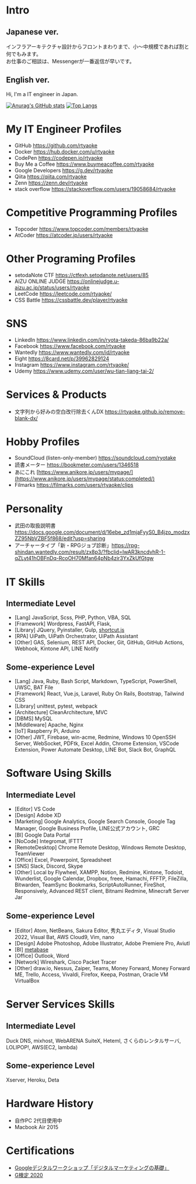 # Intro
## Japanese ver.
インフラアーキテクチャ設計からフロントまわりまで、小～中規模であれば割と何でもみます。  
お仕事のご相談は、Messengerが一番返信が早いです。
## English ver.
Hi, I'm a IT engineer in Japan.

[![Anurag's GitHub stats](https://github-readme-stats.vercel.app/api?username=rtyaoke&count_private=true)](https://github.com/anuraghazra/github-readme-stats)
[![Top Langs](https://github-readme-stats.vercel.app/api/top-langs/?username=rtyaoke)](https://github.com/anuraghazra/github-readme-stats)

# My IT Engineer Profiles
- GitHub https://github.com/rtyaoke
- Docker https://hub.docker.com/u/rtyaoke
- CodePen https://codepen.io/rtyaoke
- Buy Me a Coffee https://www.buymeacoffee.com/rtyaoke  
- Google Developers https://g.dev/rtyaoke  
- Qiita https://qiita.com/rtyaoke
- Zenn https://zenn.dev/rtyaoke
- stack overflow https://stackoverflow.com/users/19058684/rtyaoke

# Competitive Programming Profiles
- Topcoder https://www.topcoder.com/members/rtyaoke
- AtCoder https://atcoder.jp/users/rtyaoke

# Other Programing Profiles
- setodaNote CTF https://ctfexh.setodanote.net/users/85
- AIZU ONLINE JUDGE https://onlinejudge.u-aizu.ac.jp/status/users/rtyaoke
- LeetCode https://leetcode.com/rtyaoke/
- CSS Battle https://cssbattle.dev/player/rtyaoke

# SNS
- LinkedIn https://www.linkedin.com/in/ryota-takeda-86ba9b22a/
- Facebook https://www.facebook.com/rtyaoke
- Wantedly https://www.wantedly.com/id/rtyaoke
- Eight https://8card.net/p/39962829124
- Instagram https://www.instagram.com/rtyaoke/
- Udemy https://www.udemy.com/user/wu-tian-liang-tai-2/

# Services & Products
- 文字列から好みの空白改行除去くんDX https://rtyaoke.github.io/remove-blank-dx/

# Hobby Profiles
- SoundCloud (listen-only-member) https://soundcloud.com/ryotake
- 読書メーター https://bookmeter.com/users/1346518
- あにこれ [https://www.anikore.jp/users/mypage/](https://www.anikore.jp/users/mypage/status:completed/)
- Filmarks https://filmarks.com/users/rtyaoke/clips

# Personality
- 武田の取扱説明書 https://docs.google.com/document/d/16ebe_zd1mjaFyyS0_B4jzo_modzxZZ95NbVZBF5f868/edit?usp=sharing
- アーチャータイプ「新・RPGジョブ診断」https://rpg-shindan.wantedly.com/result/zx8p3/?fbclid=IwAR3kncdvhR-1-qZLyt41hOBFnDq-RcoOH70Mfan64pNb4zir3YxZkUfGtgw

# IT Skills
## Intermediate Level
- \[Lang\] JavaScript, Scss, PHP, Python, VBA, SQL
- \[Framework\] Wordpress, FastAPI, Flask, 
- \[Library\] JQuery, Pyinstaller, Gulp, [shortcut.js](https://github.com/rtyaoke/add_shortcut_of_changing_voicy_speed)
- \[RPA\] UiPath, UiPath Orchestrator, UiPath Assistant
- \[Other\] GAS, Selenium, REST API, Docker, Git, GitHub, GitHub Actions, Webhook, Kintone API, LINE Notify
## Some-experience Level
- \[Lang\] Java, Ruby, Bash Script, Markdown, TypeScript, PowerShell, UWSC, BAT File
- \[Framework\] React, Vue.js, Laravel, Ruby On Rails, Bootstrap, Tailwind CSS
- \[Library\] unittest, pytest, webpack
- \[Architecture\] CleanArchitecture, MVC
- \[DBMS\] MySQL
- \[Middleware\] Apache, Nginx
- \[IoT\] Raspberry Pi, Arduino
- \[Other\] JWT, Firebase, win-acme, Redmine, Windows 10 OpenSSH Server, WebSocket, PDFtk, Excel Addin, Chrome Extension, VSCode Extension, Power Automate Desktop, LINE Bot, Slack Bot, GraphQL

# Software Using Skills
## Intermediate Level
- \[Editor\] VS Code
- \[Design\] Adobe XD
- \[Marketing\] Google Analytics, Google Search Console, Google Tag Manager, Google Business Profile, LINE公式アカウント, GRC
- \[BI\] Google Data Portal
- \[NoCode\] Integromat, IFTTT
- \[RemoteDesktop\] Chrome Remote Desktop, Windows Remote Desktop, TeamViewer
- \[Office\] Excel, Powerpoint, Spreadsheet
- \[SNS\] Slack, Discord, Skype
- \[Other\] Local by Flywheel, XAMPP, Notion, Redmine, Kintone, Todoist, Wunderlist, Google Calendar, Dropbox, freee, Hamachi, FFFTP, FileZilla, Bitwarden, TeamSync Bookmarks, ScriptAutoRunner, FireShot, Responsively, Advanced REST client, Bitnami Redmine, Minecraft Server Jar
## Some-experience Level
- \[Editor\] Atom, NetBeans, Sakura Editor, 秀丸エディタ, Visual Studio 2022, Visual Bat, AWS Cloud9, Vim, nano
- \[Design\] Adobe Photoshop, Adobe Illustrator, Adobe Premiere Pro, Aviutl
- \[BI\] [metabase](https://github.com/metabase/metabase)
- \[Office\] Outlook, Word
- \[Network\] Wireshark, Cisco Packet Tracer
- \[Other\] draw.io, Nessus, Zaiper, Teams, Money Forward, Money Forward ME, Trello, Access, Vivaldi, Firefox, Keepa, Postman, Oracle VM VirtualBox

# Server Services Skills
## Intermediate Level
Duck DNS, mixhost, WebARENA SuiteX, Heteml, さくらのレンタルサーバ, LOLIPOP!, AWS(EC2, lambda)
## Some-experience Level
Xserver, Heroku, Deta

# Hardware History
- 自作PC 2代目使用中
- Macbook Air 2015

# Certifications
- [Googleデジタルワークショップ「デジタルマーケティングの基礎」](./pdf/Googleデジタルワークショップ「デジタルマーケティングの基礎」_認定証.pdf)
- [G検定 2020](https://nlp.netlearning.co.jp/ns/portal/openbadge/#/public/assertions/user/TXUxNmhzNUhjdzY1WFlSRVdLTGRUQT09)
